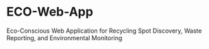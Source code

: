 # ECO-Web-App
Eco-Conscious Web Application for Recycling Spot Discovery, Waste Reporting, and Environmental Monitoring
